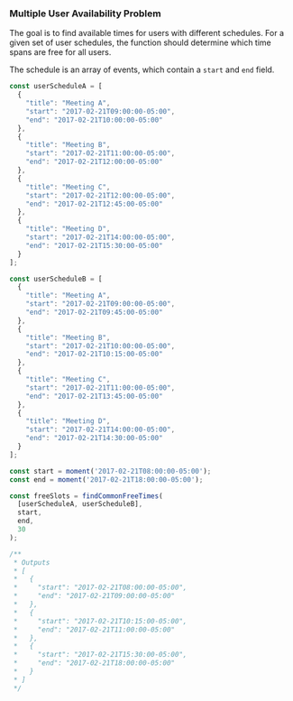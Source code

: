### Multiple User Availability Problem

The goal is to find available times for users with different schedules. For a given set of user schedules, the function should determine which time spans are free for all users.

The schedule is an array of events, which contain a `start` and `end` field.

```js
const userScheduleA = [
  {
    "title": "Meeting A",
    "start": "2017-02-21T09:00:00-05:00",
    "end": "2017-02-21T10:00:00-05:00"
  },
  {
    "title": "Meeting B",
    "start": "2017-02-21T11:00:00-05:00",
    "end": "2017-02-21T12:00:00-05:00"
  },
  {
    "title": "Meeting C",
    "start": "2017-02-21T12:00:00-05:00",
    "end": "2017-02-21T12:45:00-05:00"
  },
  {
    "title": "Meeting D",
    "start": "2017-02-21T14:00:00-05:00",
    "end": "2017-02-21T15:30:00-05:00"
  }
];

const userScheduleB = [
  {
    "title": "Meeting A",
    "start": "2017-02-21T09:00:00-05:00",
    "end": "2017-02-21T09:45:00-05:00"
  },
  {
    "title": "Meeting B",
    "start": "2017-02-21T10:00:00-05:00",
    "end": "2017-02-21T10:15:00-05:00"
  },
  {
    "title": "Meeting C",
    "start": "2017-02-21T11:00:00-05:00",
    "end": "2017-02-21T13:45:00-05:00"
  },
  {
    "title": "Meeting D",
    "start": "2017-02-21T14:00:00-05:00",
    "end": "2017-02-21T14:30:00-05:00"
  }
];

const start = moment('2017-02-21T08:00:00-05:00');
const end = moment('2017-02-21T18:00:00-05:00');

const freeSlots = findCommonFreeTimes(
  [userScheduleA, userScheduleB],
  start,
  end,
  30
);

/**
 * Outputs
 * [
 *   {
 *     "start": "2017-02-21T08:00:00-05:00",
 *     "end": "2017-02-21T09:00:00-05:00"
 *   },
 *   {
 *     "start": "2017-02-21T10:15:00-05:00",
 *     "end": "2017-02-21T11:00:00-05:00"
 *   },
 *   {
 *     "start": "2017-02-21T15:30:00-05:00",
 *     "end": "2017-02-21T18:00:00-05:00"
 *   }
 * ]
 */
```
